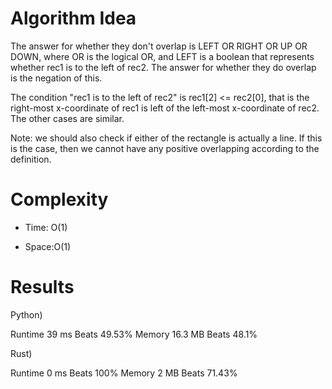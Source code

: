 # Algorithm Idea

The answer for whether they don't overlap is LEFT OR RIGHT OR UP OR DOWN, where OR is the logical OR, and LEFT is a boolean that represents whether rec1 is to the left of rec2. The answer for whether they do overlap is the negation of this.

The condition "rec1 is to the left of rec2" is rec1[2] <= rec2[0], that is the right-most x-coordinate of rec1 is left of the left-most x-coordinate of rec2. The other cases are similar.

Note: we should also check if either of the rectangle is actually a line.
If this is the case, then we cannot have any positive overlapping according to the definition.

# Complexity

- Time: O(1)

- Space:O(1)

# Results

Python)

Runtime
39 ms
Beats
49.53%
Memory
16.3 MB
Beats
48.1%

Rust)

Runtime
0 ms
Beats
100%
Memory
2 MB
Beats
71.43%